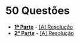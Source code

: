 # 50 Questões

* [**1ª Parte**](50Q1.pdf) - [[A] Resolução](50Q1res.md)
* [**2ª Parte**](50Q2.pdf) - [[A] Resolução](50Q2res.md)